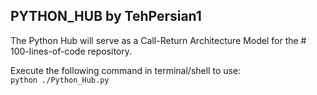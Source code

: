 ## PYTHON_HUB by TehPersian1

The Python Hub will serve as a Call-Return Architecture Model for the # 100-lines-of-code repository.



Execute the following command in terminal/shell to use:  
`python ./Python_Hub.py`  

